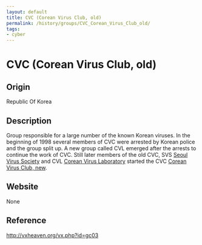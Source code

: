 ```yaml
---
layout: default
title: CVC (Corean Virus Club, old)
permalink: /history/groups/CVC_Corean_Virus_Club_old/
tags:
- cyber
---
```


CVC (Corean Virus Club, old)
============================

Origin
------
Republic Of Korea

Description
-----------
Group responsible for a large number of the known Korean viruses. In the beginning of 1998 several members of CVC were arrested by Korean police and the group split up. A new group called CVL emerged after the arrests to continue the work of CVC. Still later members of the old CVC, SVS [Seoul Virus Society](http://vxheaven.org/vx.php?id=gs12) and CVL [Corean Virus Laboratory](http://vxheaven.org/vx.php?id=gc04) started the CVC [Corean Virus Club, new](http://vxheaven.org/vx.php?id=gc02).

Website
-------
None

Reference
---------
http://vxheaven.org/vx.php?id=gc03
